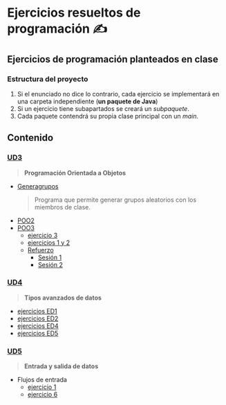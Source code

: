 # Ejercicios resueltos de programación ✍
## Ejercicios de programación planteados en clase
### Estructura del proyecto
1. Si el enunciado no dice lo contrario, cada ejercicio se implementará en una carpeta independiente (**un paquete de Java**)
2. Si un ejercicio tiene subapartados se creará un *subpaquete*.
3. Cada paquete contendrá su propia clase principal con un *main*.

## Contenido
### [UD3](src/ud3)
 > **Programación Orientada a Objetos**
* [Generagrupos](src/generagrupos) 
    > Programa que permite generar grupos aleatorios con los miembros de clase.
* [POO2](src/ud3/poo2)
* [POO3](src/ud3/poo3)
  * [ejercicio 3](src/ud3/poo3/ejercicio3) 
  * [ejercicios 1 y 2](src/ud3/poo3/ejercicios1y2)
  * [Refuerzo](src/ud3/refuerzo)
    * [Sesión 1](src/ud3/refuerzo/sesion1)
    * [Sesión 2](src/ud3/refuerzo/sesion2)
### [UD4](src/ud4)
> **Tipos avanzados de datos**
  * [ejercicios ED1](src/ud4/ejerciciosED1)
  * [ejercicios ED2](src/ud4/ejerciciosED2)
  * [ejercicios ED4](src/ud4/ejerciciosED4)
  * [ejercicios ED5](src/ud4/ejerciciosED5)
### [UD5](src/ud5)
> **Entrada y salida de datos**
  * Flujos de entrada
    * [ejercicio 1](src/ud5/flujosentrada1)
    * [ejercicio 6](src/ud5/flujosentrada6)
